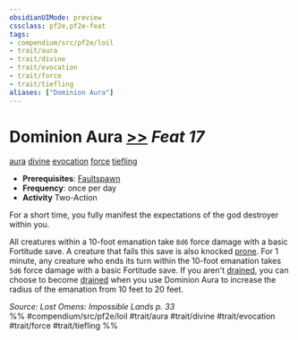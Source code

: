 ```yaml
---
obsidianUIMode: preview
cssclass: pf2e,pf2e-feat
tags:
- compendium/src/pf2e/loil
- trait/aura
- trait/divine
- trait/evocation
- trait/force
- trait/tiefling
aliases: ["Dominion Aura"]
---
```

# Dominion Aura  [>>](chapter-9-playing-the-game.md#Actions "Two-Action") *Feat 17*  
[aura](Reference/Rules/Traits/aura.md "Aura Combat Trait")  [divine](divine.md "Divine Tradition Trait")  [evocation](evocation.md "Evocation School Trait")  [force](force.md "Force Energy & Element Trait")  [tiefling](tiefling-b1.md "Tiefling Ancestry & Heritage Trait")  

- **Prerequisites**: [Faultspawn](faultspawn-loil.md)
- **Frequency**: once per day
- **Activity** Two-Action

For a short time, you fully manifest the expectations of the god destroyer within you.

All creatures within a 10-foot emanation take `8d6` force damage with a basic Fortitude save. A creature that fails this save is also knocked [prone](conditions.md#Prone). For 1 minute, any creature who ends its turn within the 10-foot emanation takes `5d6` force damage with a basic Fortitude save. If you aren't [drained](conditions.md#Drained), you can choose to become [drained](conditions.md#Drained) when you use Dominion Aura to increase the radius of the emanation from 10 feet to 20 feet.

*Source: Lost Omens: Impossible Lands p. 33*  
%% #compendium/src/pf2e/loil #trait/aura #trait/divine #trait/evocation #trait/force #trait/tiefling %%